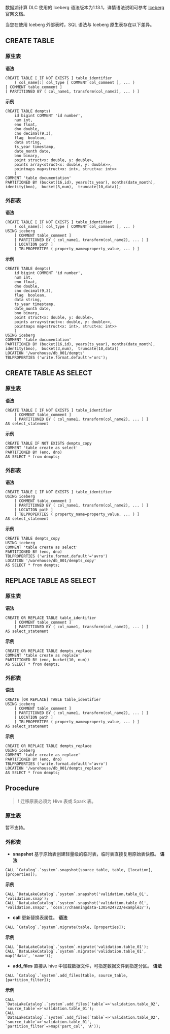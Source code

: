 数据湖计算 DLC 使用的 Iceberg 语法版本为1.13.1，详情语法说明可参考 [Iceberg 官网文档](https://iceberg.apache.org/docs/latest/)。

当您在使用 Iceberg 外部表时，SQL 语法与 Iceberg 原生表存在以下差异。
## CREATE TABLE
### 原生表
**语法**
```
CREATE TABLE [ IF NOT EXISTS ] table_identifier
    ( col_name[:] col_type [ COMMENT col_comment ], ... )
[ COMMENT table_comment ]
[ PARTITIONED BY ( col_name1, transform(col_name2), ... ) ]
```
**示例**
```
CREATE TABLE dempts(
    id bigint COMMENT 'id number',
    num int,
    eno float,
    dno double,
    cno decimal(9,3),
    flag  boolean,
    data string,
    ts_year timestamp,
    date_month date,
    bno binary,
    point struct<x: double, y: double>,
    points array<struct<x: double, y: double>>,
    pointmaps map<struct<x: int>, struct<a: int>> 
    )
COMMENT 'table documentation' 
PARTITIONED BY (bucket(16,id), years(ts_year), months(date_month), identity(bno),  bucket(3,num),  truncate(10,data));
```


### 外部表
**语法**
```
CREATE TABLE [ IF NOT EXISTS ] table_identifier
    ( col_name[:] col_type [ COMMENT col_comment ], ... )
USING iceberg
    [ COMMENT table_comment ]
    [ PARTITIONED BY ( col_name1, transform(col_name2), ... ) ]
    [ LOCATION path ]
    [ TBLPROPERTIES ( property_name=property_value, ... ) ]
```
**示例**
```
CREATE TABLE dempts(
    id bigint COMMENT 'id number',
    num int,
    eno float,
    dno double,
    cno decimal(9,3),
    flag  boolean,
    data string,
    ts_year timestamp,
    date_month date,
    bno binary,
    point struct<x: double, y: double>,
    points array<struct<x: double, y: double>>,
    pointmaps map<struct<x: int>, struct<a: int>> 
    )
USING iceberg
COMMENT 'table documentation' 
PARTITIONED BY (bucket(16,id), years(ts_year), months(date_month), identity(bno),  bucket(3,num),  truncate(10,data))
LOCATION '/warehouse/db_001/dempts'
TBLPROPERTIES ('write.format.default'='orc');
```

## CREATE TABLE AS SELECT
### 原生表
**语法**
```
CREATE TABLE [ IF NOT EXISTS ] table_identifier
    [ COMMENT table_comment ]
    [ PARTITIONED BY ( col_name1, transform(col_name2), ... ) ]
AS select_statement
```
**示例**
```
CREATE TABLE IF NOT EXISTS dempts_copy
COMMENT 'table create as select'
PARTITIONED BY (eno, dno)
AS SELECT * from dempts;
```


### 外部表
**语法**
```
CREATE TABLE [ IF NOT EXISTS ] table_identifier
USING iceberg
    [ COMMENT table_comment ]
    [ PARTITIONED BY ( col_name1, transform(col_name2), ... ) ]
    [ LOCATION path ]
    [ TBLPROPERTIES ( property_name=property_value, ... ) ]
AS select_statement
```
**示例**
```
CREATE TABLE dempts_copy
USING iceberg
COMMENT 'table create as select' 
PARTITIONED BY (eno, dno) 
TBLPROPERTIES ('write.format.default'='avro') 
LOCATION '/warehouse/db_001/dempts_copy'
AS SELECT * from dempts;

```

## REPLACE TABLE AS SELECT
### 原生表
**语法**
```
CREATE OR REPLACE TABLE table_identifier
    [ COMMENT table_comment ]
    [ PARTITIONED BY ( col_name1, transform(col_name2), ... ) ]
AS select_statement
```
**示例**
```
CREATE OR REPLACE TABLE dempts_replace
COMMENT 'table create as replace' 
PARTITIONED BY (eno, bucket(10, num))  
AS SELECT * from dempts;
```


### 外部表
**语法**
```
CREATE [OR REPLACE] TABLE table_identifier
USING iceberg
    [ COMMENT table_comment ]
    [ PARTITIONED BY ( col_name1, transform(col_name2), ... ) ]
    [ LOCATION path ]
    [ TBLPROPERTIES ( property_name=property_value, ... ) ]
AS select_statement
```
**示例**
```
CREATE OR REPLACE TABLE dempts_replace
USING iceberg
COMMENT 'table create as replace' 
PARTITIONED BY (eno, dno) 
TBLPROPERTIES ('write.format.default'='avro') 
LOCATION '/warehouse/db_001/dempts_replace'
AS SELECT * from dempts;
```

## Procedure
>! 迁移原表必须为 Hive 表或 Spark 表。

### 原生表
暂不支持。

### 外部表
- **snapshot**
基于原始表创建轻量级的临时表，临时表直接复用原始表快照。
**语法**
```
CALL `Catalog`.`system`.snapshot(source_table, table, [location], [properties]);
```
**示例**
```
CALL `DataLakeCatalog`.`system`.snapshot('validation.table_01', 'validation.snap');
CALL `DataLakeCatalog`.`system`.snapshot('validation.table_01', 'validation.snap2', 'cosn://channingdata-1305424723/example3/');
```

- **call**
更新替换表属性。
**语法**
```
CALL `Catalog`.`system`.migrate(table, [properties]);
```
**示例**
```
CALL `DataLakeCatalog`.`system`.migrate('validation.table_01');
CALL `DataLakeCatalog`.`system`.migrate('validation.table_01', map('data', 'name'));

```

- **add_files**
直接从 hive 中加载数据文件，可指定数据文件到指定分区。
**语法**
```
CALL `Catalog`.`system`.add_files(table, source_table, [partition_filter]);
```
**示例**
```
CALL `DataLakeCatalog`.`system`.add_files(`table`=>'validation.table_02', `source_table`=>'validation.table_01');
CALL `DataLakeCatalog`.`system`.add_files(`table`=>'validation.table_02', `source_table`=>'validation.table_01', `partition_filter`=>map('part_col', 'A'));
```



